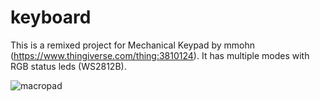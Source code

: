 # keyboard
This is a remixed project for Mechanical Keypad by mmohn (https://www.thingiverse.com/thing:3810124). It has multiple modes with RGB status leds (WS2812B).

![macropad](https://user-images.githubusercontent.com/30781097/132371750-6fbbcc1c-8e4b-4dc7-a58b-ebae6d8097e4.gif)
